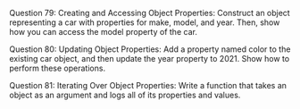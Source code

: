 Question 79: Creating and Accessing Object Properties: Construct an object representing a car with properties for make, model, and year. Then, show how you can access the model property of the car.

Question 80: Updating Object Properties: Add a property named color to the existing car object, and then update the year property to 2021. Show how to perform these operations.

Question 81: Iterating Over Object Properties: Write a function that takes an object as an argument and logs all of its properties and values.
